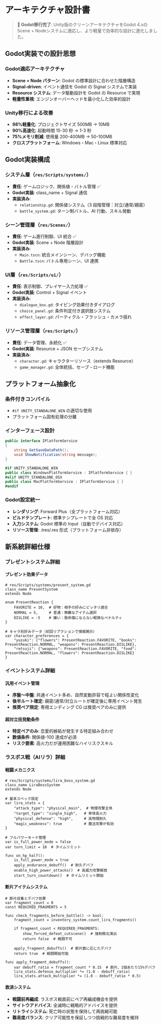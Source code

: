 # アーキテクチャ設計書

> **🔄 Godot移行完了**: Unity版のクリーンアーキテクチャをGodot 4.xのScene + Nodeシステムに適応し、より軽量で効率的な設計に進化しました。

## Godot実装での設計思想

### Godot適応アーキテクチャ
- **Scene + Node パターン**: Godot の標準設計に合わせた階層構造
- **Signal-driven**: イベント通信を Godot の Signal システムで実装
- **Resource システム**: データ駆動設計を Godot の Resource で実現
- **軽量性重視**: エンジンオーバーヘッドを最小化した効率的設計

### Unity移行による改善
- **98%軽量化**: プロジェクトサイズ 500MB → 10MB
- **90%高速化**: 起動時間 15-30 秒 → 1-3 秒
- **75%メモリ削減**: 使用量 200-400MB → 50-100MB
- **クロスプラットフォーム**: Windows・Mac・Linux 標準対応

## Godot実装構成

### システム層（`res/Scripts/systems/`）
- **責任**: ゲームロジック、関係値・バトル管理 ✅
- **Godot実装**: class_name + Signal 通信
- **実装済み**:
  - `relationship.gd`: 関係値システム（3 段階管理：対立/通常/親密）
  - `battle_system.gd`: ターン制バトル、AI 行動、スキル発動

### シーン管理層（`res/Scenes/`）
- **責任**: ゲーム進行制御、UI 統合 ✅
- **Godot実装**: Scene + Node 階層設計
- **実装済み**:
  - `Main.tscn`: 統合メインシーン、デバッグ機能
  - `Battle.tscn`: バトル専用シーン、UI 連携

### UI層（`res/Scripts/ui/`）
- **責任**: 表示制御、プレイヤー入力処理 ✅
- **Godot実装**: Control + Signal イベント
- **実装済み**:
  - `dialogue_box.gd`: タイピング効果付きダイアログ
  - `choice_panel.gd`: 条件判定付き選択肢システム
  - `effect_layer.gd`: パーティクル・フラッシュ・カメラ揺れ

### リソース管理層（`res/Scripts/`）
- **責任**: データ管理、永続化 ✅
- **Godot実装**: Resource + JSON セーブシステム
- **実装済み**:
  - `character.gd`: キャラクターリソース（extends Resource）
  - `game_manager.gd`: 全体統括、セーブ・ロード機能

## プラットフォーム抽象化

### 条件付きコンパイル
- `#if UNITY_STANDALONE_WIN` の適切な使用
- プラットフォーム固有処理の分離

### インターフェース設計
```csharp
public interface IPlatformService
{
    string GetSaveDataPath();
    void ShowNotification(string message);
}

#if UNITY_STANDALONE_WIN
public class WindowsPlatformService : IPlatformService { }
#elif UNITY_STANDALONE_OSX
public class MacPlatformService : IPlatformService { }
#endif
```

### Godot設定統一
- **レンダリング**: Forward Plus（全プラットフォーム対応）
- **ビルドテンプレート**: 標準テンプレートで全 OS 対応
- **入力システム**: Godot 標準の Input（自動でデバイス対応）
- **リソース管理**: .tres/.res 形式（プラットフォーム非依存）

## 新系統詳細仕様

### プレゼントシステム詳細

#### プレゼント効果データ
```gdscript
# res/Scripts/systems/present_system.gd
class_name PresentSystem
extends Node

enum PresentReaction {
    FAVORITE = 10,  # 好物：相手の好みにピッタリ適合
    NORMAL = 5,     # 普通：無難なアイテム選択
    DISLIKE = -5    # 嫌い：致命傷にならない軽微なペナルティ
}

# キャラ別好みデータ（初回リアクションで情報開示）
var character_preferences = {
    "yuzuki": {"flowers": PresentReaction.FAVORITE, "books": PresentReaction.NORMAL, "weapons": PresentReaction.DISLIKE},
    "retsuji": {"weapons": PresentReaction.FAVORITE, "food": PresentReaction.NORMAL, "flowers": PresentReaction.DISLIKE}
}
```

### イベントシステム詳細

#### 汎用イベント管理
- **序盤～中盤**: 共通イベント多め、自然変動許容で程よい関係性変化
- **後半ルート確定**: 親密/通常/対立ルートが確定後に専用イベント発生
- **推奨ペア限定**: 専用エンディング CG は推奨ペアのみに提供

#### 超対立技発動条件
- **特定ペアのみ**: 恋愛的嫉妬が発生する特定組み合わせ
- **数値条件**: 関係値-100 達成が必須
- **リスク要素**: 高火力だが運用困難なハイリスクスキル

### ラスボス戦（AIリラ）詳細

#### 戦闘メカニクス
```gdscript
# res/Scripts/systems/lira_boss_system.gd
class_name LiraBossSystem
extends Node

# 基本スペック設定
var lira_stats = {
    "attack_type": "physical_main",  # 物理攻撃主体
    "target_type": "single_high",   # 単体高火力
    "physical_defense": "high",     # 高物理耐久
    "magic_weakness": true          # 魔法攻撃が有効
}

# フルパワーモード管理
var is_full_power_mode = false
var turn_limit = 10  # タイムリミット

func on_hp_half():
    is_full_power_mode = true
    apply_endurance_debuff()  # 耐久デバフ
    enable_high_power_attacks()  # 高威力攻撃解放
    start_turn_countdown()  # タイムリミット開始
```

#### 断片アイテムシステム
```gdscript
# 断片収集とデバフ効果
var fragment_count = 0
const REQUIRED_FRAGMENTS = 5

func check_fragments_before_battle() -> bool:
    fragment_count = inventory_system.count_lira_fragments()

    if fragment_count < REQUIRED_FRAGMENTS:
        show_forced_defeat_cutscene()  # 強制敗北演出
        return false  # 戦闘不可

    apply_fragment_debuffs()  # 断片数に応じたデバフ
    return true  # 戦闘開始可能

func apply_fragment_debuffs():
    var debuff_ratio = fragment_count * 0.15  # 断片、1個あたり15%デバフ
    lira_stats.defense_multiplier *= (1.0 - debuff_ratio)
    lira_stats.attack_multiplier *= (1.0 - debuff_ratio * 0.5)
```

#### 救済システム
- **戦闘前再編成**: ラスボス戦直前にペア再編成機会を提供
- **サイトウアドバイス**: 全滅時に戦略的アドバイスを提供
- **リトライシステム**: 死亡時の状態を保持して再挑戦可能
- **難易度バランス**: クリア可能性を保証しつつ挑戦的な難易度を維持

